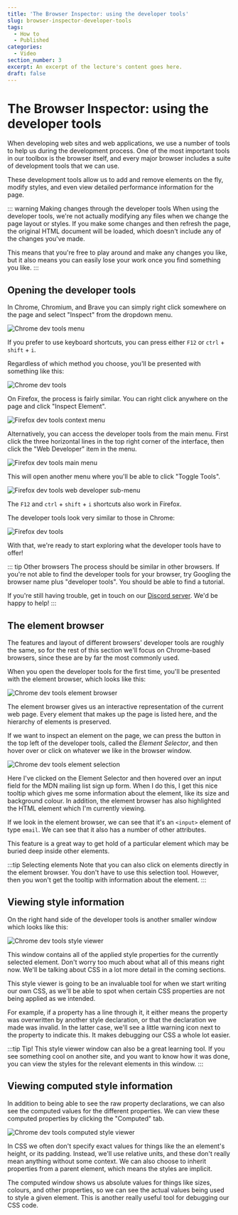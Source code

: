 ```yaml
---
title: 'The Browser Inspector: using the developer tools'
slug: browser-inspector-developer-tools
tags:
  - How to
  - Published
categories:
  - Video
section_number: 3
excerpt: An excerpt of the lecture's content goes here.
draft: false
---
```


# The Browser Inspector: using the developer tools

When developing web sites and web applications, we use a number of tools to help us during the development process. One of the most important tools in our toolbox is the browser itself, and every major browser includes a suite of development tools that we can use.

These development tools allow us to add and remove elements on the fly, modify styles, and even view detailed performance information for the page.

::: warning Making changes through the developer tools
When using the developer tools, we're not actually modifying any files when we change the page layout or styles. If you make some changes and then refresh the page, the original HTML document will be loaded, which doesn't include any of the changes you've made.

This means that you're free to play around and make any changes you like, but it also means you can easily lose your work once you find something you like.
:::

## Opening the developer tools

In Chrome, Chromium, and Brave you can simply right click somewhere on the page and select "Inspect" from the dropdown menu.

![Chrome dev tools menu](./assets/chrome_dev_tools_menu.png)

If you prefer to use keyboard shortcuts, you can press either `F12` or `ctrl` + `shift` + `i`.

Regardless of which method you choose, you'll be presented with something like this:

![Chrome dev tools](./assets/chrome_dev_tools.png)

On Firefox, the process is fairly similar. You can right click anywhere on the page and click "Inspect Element".

![Firefox dev tools context menu](./assets/firefox_dev_tools_menu_1.png)

Alternatively, you can access the developer tools from the main menu. First click the three horizontal lines in the top right corner of the interface, then click the "Web Developer" item in the menu.

![Firefox dev tools main menu](./assets/firefox_dev_tools_menu_2.png)

This will open another menu where you'll be able to click "Toggle Tools".

![Firefox dev tools web developer sub-menu](./assets/firefox_dev_tools_menu_3.png)

The `F12` and `ctrl` + `shift` + `i` shortcuts also work in Firefox.

The developer tools look very similar to those in Chrome:

![Firefox dev tools](./assets/firefox_dev_tools.png)

With that, we're ready to start exploring what the developer tools have to offer!

::: tip Other browsers
The process should be similar in other browsers. If you're not able to find the developer tools for your browser, try Googling the browser name plus "developer tools". You should be able to find a tutorial.

If you're still having trouble, get in touch on our [Discord server](https://discord.gg/BBWwyMq). We'd be happy to help!
:::

## The element browser

The features and layout of different browsers' developer tools are roughly the same, so for the rest of this section we'll focus on Chrome-based browsers, since these are by far the most commonly used.

When you open the developer tools for the first time, you'll be presented with the element browser, which looks like this:

![Chrome dev tools element browser](./assets/chrome_element_browser.png)

The element browser gives us an interactive representation of the current web page. Every element that makes up the page is listed here, and the hierarchy of elements is preserved.

If we want to inspect an element on the page, we can press the button in the top left of the developer tools, called the _Element Selector_, and then hover over or click on whatever we like in the browser window.

![Chrome dev tools element selection](./assets/chrome_element_select.png)

Here I've clicked on the Element Selector and then hovered over an input field for the MDN mailing list sign up form. When I do this, I get this nice tooltip which gives me some information about the element, like its size and background colour. In addition, the element browser has also highlighted the HTML element which I'm currently viewing.

If we look in the element browser, we can see that it's an `<input>` element of type `email`. We can see that it also has a number of other attributes.

This feature is a great way to get hold of a particular element which may be buried deep inside other elements.

:::tip Selecting elements
Note that you can also click on elements directly in the element browser. You don't have to use this selection tool. However, then you won't get the tooltip with information about the element.
:::

## Viewing style information

On the right hand side of the developer tools is another smaller window which looks like this:

![Chrome dev tools style viewer](./assets/chrome_style_viewer.png)

This window contains all of the applied style properties for the currently selected element. Don't worry too much about what all of this means right now. We'll be talking about CSS in a lot more detail in the coming sections.

This style viewer is going to be an invaluable tool for when we start writing our own CSS, as we'll be able to spot when certain CSS properties are not being applied as we intended.

For example, if a property has a line through it, it either means the property was overwritten by another style declaration, or that the declaration we made was invalid. In the latter case, we'll see a little warning icon next to the property to indicate this. It makes debugging our CSS a whole lot easier.

:::tip Tip!
This style viewer window can also be a great learning tool. If you see something cool on another site, and you want to know how it was done, you can view the styles for the relevant elements in this window.
:::

## Viewing computed style information

In addition to being able to see the raw property declarations, we can also see the computed values for the different properties. We can view these computed properties by clicking the "Computed" tab.

![Chrome dev tools computed style viewer](./assets/chrome_computed_style_viewer.png)

In CSS we often don't specify exact values for things like the an element's height, or its padding. Instead, we'll use relative units, and these don't really mean anything without some context. We can also choose to inherit properties from a parent element, which means the styles are implicit.

The computed window shows us absolute values for things like sizes, colours, and other properties, so we can see the actual values being used to style a given element. This is another really useful tool for debugging our CSS code.
